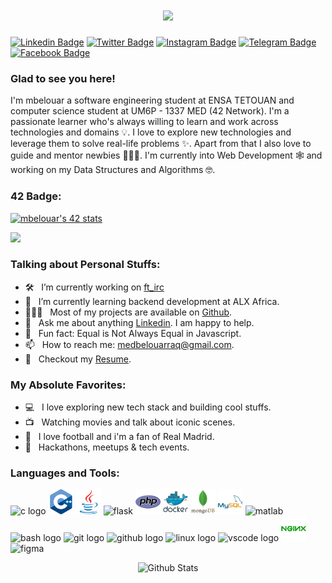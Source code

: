 <h1 align="center">
  <a href="https://git.io/typing-svg">
    <img src="https://readme-typing-svg.herokuapp.com/?lines=Hello,+There!+👋;This+is+Mbelouar....;Nice+to+meet+you!&center=true&size=30">
  </a>
</h1>

[![Linkedin Badge](https://img.shields.io/badge/linkedin-%230077B5.svg?style=for-the-badge&logo=linkedin&logoColor=white)](https://www.linkedin.com/in/mohammed-bel-ouarraq-554057218/)
[![Twitter Badge](https://img.shields.io/badge/Twitter-%231DA1F2.svg?style=for-the-badge&logo=Twitter&logoColor=white)](https://twitter.com/MBelouarraq)
[![Instagram Badge](https://img.shields.io/badge/Instagram-%23E4405F.svg?style=for-the-badge&logo=Instagram&logoColor=white)](https://instagram.com/med.belouarraq/)
[![Telegram Badge](https://img.shields.io/badge/Telegram-2CA5E0?style=for-the-badge&logo=telegram&logoColor=white)](https://t.me/medbelouarraq)
[![Facebook Badge](https://img.shields.io/badge/Facebook-%231877F2.svg?style=for-the-badge&logo=Facebook&logoColor=white)](https://web.facebook.com/Med.Belouarraq)

### Glad to see you here! &nbsp;

I'm mbelouar a software engineering student at ENSA TETOUAN and computer science student at UM6P - 1337 MED (42 Network). I'm a passionate learner who's always willing to learn and work across technologies and domains 💡. I love to explore new technologies and leverage them to solve real-life problems ✨. Apart from that I also love to guide and mentor newbies 👨🏻‍💻. I'm currently into Web Development 🕸️ and working on my Data Structures and Algorithms 🤓.

### 42 Badge:
<a href="https://github.com/oakoudad/badge42"><img src="https://badge.mediaplus.ma/darkblue/mbelouar" alt="mbelouar's 42 stats" /></a>


[![](https://img.shields.io/github/followers/medbelouarraq?label=mbelouar&style=for-the-badge)](https://gitwar.herokuapp.com/)


### Talking about Personal Stuffs:

- 🛠 &nbsp; I’m currently working on [ft_irc](https://github.com/mbelouar/FT_IRC)
- 🚀 &nbsp; I’m currently learning backend development at ALX Africa.
- 👨🏻‍💻 &nbsp; Most of my projects are available on [Github](https://github.com/mbelouar).
- 💬 &nbsp; Ask me about anything [Linkedin](https://www.linkedin.com/in/mohammed-bel-ouarraq-554057218/). I am happy to help.
- 👾 &nbsp; Fun fact: Equal is Not Always Equal in Javascript.
- 📫 &nbsp; How to reach me: medbelouarraq@gmail.com.
- 📝 &nbsp; Checkout my [Resume](https://acrobat.adobe.com/id/urn:aaid:sc:EU:e4e7af8a-2878-4f91-995b-7afaaba5d104).


### My Absolute Favorites:

- 💻 &nbsp; I love exploring new tech stack and building cool stuffs.
- 📺 &nbsp; Watching movies and talk about iconic scenes.
- 🥅 &nbsp; I love football and i'm a fan of Real Madrid.
- 🍕 &nbsp; Hackathons, meetups & tech events.


### Languages and Tools:

<div align="left">
  <img src="https://cdn.jsdelivr.net/gh/devicons/devicon/icons/c/c-original.svg" height="40" width="52" alt="c logo"  />
  <img src="https://raw.githubusercontent.com/devicons/devicon/master/icons/cplusplus/cplusplus-original.svg" alt="cplusplus" width="40" height="40" />
  <img src="https://raw.githubusercontent.com/devicons/devicon/master/icons/java/java-original.svg" alt="java" width="40" height="40" />
  <img src="https://www.vectorlogo.zone/logos/pocoo_flask/pocoo_flask-icon.svg" alt="flask" width="40" height="40" />
  <img src="https://raw.githubusercontent.com/devicons/devicon/master/icons/php/php-original.svg" alt="php" width="40" height="40" />
  <img src="https://raw.githubusercontent.com/devicons/devicon/master/icons/docker/docker-original-wordmark.svg" alt="docker" width="40" height="40" />
  <img src="https://raw.githubusercontent.com/devicons/devicon/master/icons/mongodb/mongodb-original-wordmark.svg" alt="mongodb" width="40" height="40" />
  <img src="https://raw.githubusercontent.com/devicons/devicon/master/icons/mysql/mysql-original-wordmark.svg" alt="mysql" width="40" height="40" />
  <img src="https://upload.wikimedia.org/wikipedia/commons/2/21/Matlab_Logo.png" alt="matlab" width="40" height="40" />
  <img src="https://cdn.jsdelivr.net/gh/devicons/devicon/icons/bash/bash-original.svg" height="40" width="52" alt="bash logo"  />
  <img src="https://cdn.jsdelivr.net/gh/devicons/devicon/icons/git/git-original.svg" height="40" width="52" alt="git logo"  />
  <img src="https://cdn.jsdelivr.net/gh/devicons/devicon/icons/github/github-original.svg" height="40" width="52" alt="github logo"  />
  <img src="https://cdn.jsdelivr.net/gh/devicons/devicon/icons/linux/linux-original.svg" height="40" width="52" alt="linux logo"  />
  <img src="https://cdn.jsdelivr.net/gh/devicons/devicon/icons/vscode/vscode-original.svg" height="40" width="52" alt="vscode logo"  />
  <img src="https://raw.githubusercontent.com/devicons/devicon/master/icons/nginx/nginx-original.svg" alt="nginx" width="40" height="40" />
  <img src="https://www.vectorlogo.zone/logos/figma/figma-icon.svg" alt="figma" width="40" height="40" />
</div>


</p>
<p align="center">
        <img src="https://raw.githubusercontent.com/mayhemantt/mayhemantt/Update/svg/Bottom.svg" alt="Github Stats" />
</p>
